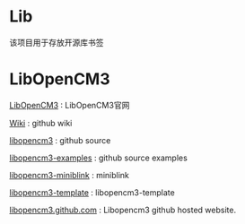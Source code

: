 # Lib
该项目用于存放开源库书签

LibOpenCM3
==
[LibOpenCM3](http://libopencm3.org/) : LibOpenCM3官网

[Wiki](https://github.com/libopencm3/libopencm3/wiki) : github wiki

[libopencm3](https://github.com/libopencm3/libopencm3) : github source

[libopencm3-examples](https://github.com/libopencm3/libopencm3-examples) : github source examples

[libopencm3-miniblink](https://github.com/libopencm3/libopencm3-miniblink) : miniblink

[libopencm3-template](https://github.com/libopencm3/libopencm3-template) : libopencm3-template 

[libopencm3.github.com](https://github.com/libopencm3/libopencm3.github.com) : Libopencm3 github hosted website.  


